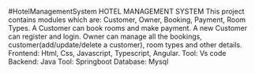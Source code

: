 #HotelManagementSystem 
HOTEL MANAGEMENT SYSTEM 
This project contains modules which are:
Customer,
Owner,
Booking,
Payment,
Room Types.
A Customer can book rooms and make payment.
A new Customer can register and login. 
Owner can manage all the bookings, customer(add/update/delete a customer), room types and other details.
Frontend: Html, Css, Javascript, Typescript, Angular.
Tool: Vs code
Backend: Java
Tool: Springboot
Database: Mysql
